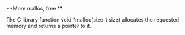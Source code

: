 **More malloc, free **

The C library function void *malloc(size_t size) allocates the requested memory and returns a pointer to it.








